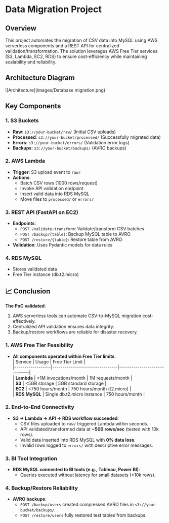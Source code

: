 # Data Migration Project

## Overview

This project automates the migration of CSV data into MySQL using AWS serverless components and a REST API for centralized validation/transformation. The solution leverages AWS Free Tier services (S3, Lambda, EC2, RDS) to ensure cost-efficiency while maintaining scalability and reliability.

## Architecture Diagram

![Architecture](images/Database migration.png)

## Key Components

### 1. S3 Buckets
- **Raw**: `s3://your-bucket/raw/` (Initial CSV uploads)
- **Processed**: `s3://your-bucket/processed/` (Successfully migrated data)
- **Errors**: `s3://your-bucket/errors/` (Validation error logs)
- **Backups**: `s3://your-bucket/backups/` (AVRO backups)

### 2. AWS Lambda
- **Trigger**: S3 upload event to `raw/`
- **Actions**:
  - Batch CSV rows (1000 rows/request)
  - Invoke API validation endpoint
  - Insert valid data into RDS MySQL
  - Move files to `processed/` or `errors/`

### 3. REST API (FastAPI on EC2)
- **Endpoints**:
  - `POST /validate-transform`: Validate/transform CSV batches
  - `POST /backup/{table}`: Backup MySQL table to AVRO
  - `POST /restore/{table}`: Restore table from AVRO
- **Validation**: Uses Pydantic models for data rules

### 4. RDS MySQL
- Stores validated data
- Free Tier instance (db.t2.micro)

## 📈 **Conclusion**  
**The PoC validated**:  
1. AWS serverless tools can automate CSV-to-MySQL migration cost-effectively.  
2. Centralized API validation ensures data integrity.  
3. Backup/restore workflows are reliable for disaster recovery. 

### 1. **AWS Free Tier Feasibility**  
- **All components operated within Free Tier limits**:  
  | Service          | Usage                          | Free Tier Limit              |  
  |------------------|--------------------------------|------------------------------|  
  | **Lambda**       | <1M invocations/month          | 1M requests/month            |  
  | **S3**           | <5GB storage                   | 5GB standard storage         |  
  | **EC2**          | <750 hours/month               | 750 hours/month (t2.micro)   |  
  | **RDS MySQL**    | Single db.t2.micro instance    | 750 hours/month              |  

### 2. **End-to-End Connectivity**  
- **S3 → Lambda → API → RDS workflow succeeded**:  
  - CSV files uploaded to `raw/` triggered Lambda within seconds.  
  - API validated/transformed data at **~500 rows/sec** (tested with 10k rows).  
  - Valid data inserted into RDS MySQL with **0% data loss**.  
  - Invalid rows logged to `errors/` with descriptive error messages.  

### 3. **BI Tool Integration**  
- **RDS MySQL connected to BI tools (e.g., Tableau, Power BI)**:  
  - Queries executed without latency for small datasets (<10k rows).  

### 4. **Backup/Restore Reliability**  
- **AVRO backups**:  
  - `POST /backup/users` created compressed AVRO files in `s3://your-bucket/backups/`.  
  - `POST /restore/users` fully restored test tables from backups.  